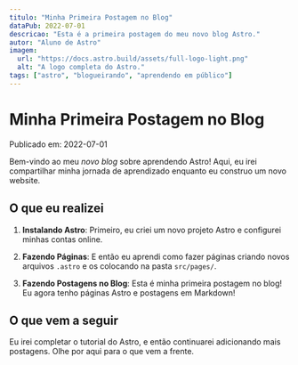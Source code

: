 ```yaml
---
titulo: "Minha Primeira Postagem no Blog"
dataPub: 2022-07-01
descricao: "Esta é a primeira postagem do meu novo blog Astro."
autor: "Aluno de Astro"
imagem:
  url: "https://docs.astro.build/assets/full-logo-light.png"
  alt: "A logo completa do Astro."
tags: ["astro", "blogueirando", "aprendendo em público"]
---
```


# Minha Primeira Postagem no Blog

Publicado em: 2022-07-01

Bem-vindo ao meu _novo blog_ sobre aprendendo Astro! Aqui, eu irei compartilhar minha jornada de aprendizado enquanto eu construo um novo website.

## O que eu realizei

1. **Instalando Astro**: Primeiro, eu criei um novo projeto Astro e configurei minhas contas online.

2. **Fazendo Páginas**: E então eu aprendi como fazer páginas criando novos arquivos `.astro` e os colocando na pasta `src/pages/`.

3. **Fazendo Postagens no Blog**: Esta é minha primeira postagem no blog! Eu agora tenho páginas Astro e postagens em Markdown!

## O que vem a seguir

Eu irei completar o tutorial do Astro, e então continuarei adicionando mais postagens. Olhe por aqui para o que vem a frente.
